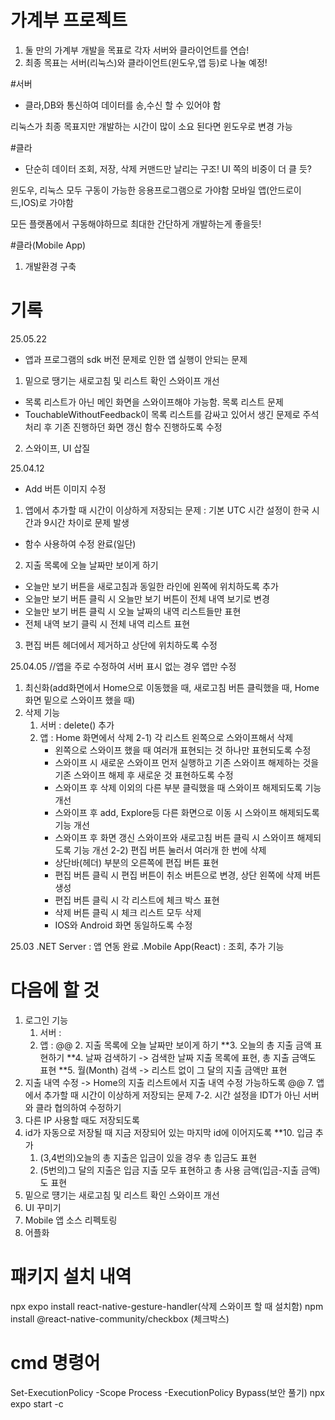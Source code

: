 # 가계부 프로젝트

1. 둘 만의 가계부 개발을 목표로 각자 서버와 클라이언트를 연습!
2. 최종 목표는 서버(리눅스)와 클라이언트(윈도우,앱 등)로 나눌 예정!

#서버
 - 클라,DB와 통신하여 데이터를 송,수신 할 수 있어야 함

 리눅스가 최종 목표지만 개발하는 시간이 많이 소요 된다면 윈도우로 변경 가능

#클라
 - 단순히 데이터 조회, 저장, 삭제 커맨드만 날리는 구조! UI 쪽의 비중이 더 클 듯?
 
 윈도우, 리눅스 모두 구동이 가능한 응용프로그램으로 가야함
 모바일 앱(안드로이드,IOS)로 가야함

 모든 플랫폼에서 구동해야하므로 최대한 간단하게 개발하는게 좋을듯!



 #클라(Mobile App)
1. 개발환경 구축


# 기록
25.05.22
- 앱과 프로그램의 sdk 버전 문제로 인한 앱 실행이 안되는 문제
1. 밑으로 땡기는 새로고침 및 리스트 확인 스와이프 개선
  - 목록 리스트가 아닌 메인 화면을 스와이프해야 가능함. 목록 리스트 문제
  - TouchableWithoutFeedback이 목록 리스트를 감싸고 있어서 생긴 문제로 주석 처리 후 기존 진행하던 화면 갱신 함수 진행하도록 수정
2. 스와이프, UI 삽질


25.04.12
- Add 버튼 이미지 수정
1. 앱에서 추가할 때 시간이 이상하게 저장되는 문제 : 기본 UTC 시간 설정이 한국 시간과 9시간 차이로 문제 발생
  - 함수 사용하여 수정 완료(일단)
2. 지출 목록에 오늘 날짜만 보이게 하기
  - 오늘만 보기 버튼을 새로고침과 동일한 라인에 왼쪽에 위치하도록 추가
  - 오늘만 보기 버튼 클릭 시 오늘만 보기 버튼이 전체 내역 보기로 변경
  - 오늘만 보기 버튼 클릭 시 오늘 날짜의 내역 리스트들만 표현
  - 전체 내역 보기 클릭 시 전체 내역 리스트 표현
3. 편집 버튼 헤더에서 제거하고 상단에 위치하도록 수정


25.04.05  //앱을 주로 수정하여 서버 표시 없는 경우 앱만 수정
1. 최신화(add화면에서 Home으로 이동했을 때, 새로고침 버튼 클릭했을 때, Home 화면 밑으로 스와이프 했을 때)
2. 삭제 기능
   1) 서버 : delete() 추가
   2) 앱 : Home 화면에서 삭제
      2-1) 각 리스트 왼쪽으로 스와이프해서 삭제
         - 왼쪽으로 스와이프 했을 때 여러개 표현되는 것 하나만 표현되도록 수정
         - 스와이프 시 새로운 스와이프 먼저 실행하고 기존 스와이프 해제하는 것을 기존 스와이프 해제 후 새로운 것 표현하도록 수정
         - 스와이프 후 삭제 이외의 다른 부분 클릭했을 때 스와이프 해제되도록 기능 개선
         - 스와이프 후 add, Explore등 다른 화면으로 이동 시 스와이프 해제되도록 기능 개선
         - 스와이프 후 화면 갱신 스와이프와 새로고침 버튼 클릭 시 스와이프 해제되도록 기능 개선
      2-2) 편집 버튼 눌러서 여러개 한 번에 삭제
         - 상단바(헤더) 부분의 오른쪽에 편집 버튼 표현
         - 편집 버튼 클릭 시 편집 버튼이 취소 버튼으로 변경, 상단 왼쪽에 삭제 버튼 생성
         - 편집 버튼 클릭 시 각 리스트에 체크 박스 표현
         - 삭제 버튼 클릭 시 체크 리스트 모두 삭제
         - IOS와 Android 화면 동일하도록 수정


25.03
.NET Server : 앱 연동 완료
.Mobile App(React) : 조회, 추가 기능


# 다음에 할 것
1. 로그인 기능
   1) 서버 : 
   2) 앱 : 
@@ 2. 지출 목록에 오늘 날짜만 보이게 하기
**3. 오늘의 총 지출 금액 표현하기
**4. 날짜 검색하기 -> 검색한 날짜 지출 목록에 표현, 총 지출 금액도 표현
**5. 월(Month) 검색 -> 리스트 없이 그 달의 지출 금액만 표현
6. 지출 내역 수정 -> Home의 지출 리스트에서 지출 내역 수정 가능하도록
@@ 7. 앱에서 추가할 때 시간이 이상하게 저장되는 문제
7-2. 시간 설정을 IDT가 아닌 서버와 클라 협의하여 수정하기
8. 다른 IP 사용할 때도 저장되도록
9. id가 자동으로 저장될 때 지금 저장되어 있는 마지막 id에 이어지도록
**10. 입금 추가
   1) (3,4번의)오늘의 총 지출은 입금이 있을 경우 총 입금도 표현
   2) (5번의)그 달의 지출은 입금 지출 모두 표현하고 총 사용 금액(입금-지출 금액)도 표현
11. 밑으로 떙기는 새로고침 및 리스트 확인 스와이프 개선
12. UI 꾸미기
13. Mobile 앱 소스 리펙토링
14. 어플화
    


# 패키지 설치 내역
npx expo install react-native-gesture-handler(삭제 스와이프 할 때 설치함)
npm install @react-native-community/checkbox (체크박스)

# cmd 명령어
Set-ExecutionPolicy -Scope Process -ExecutionPolicy Bypass(보안 풀기)
npx expo start -c

